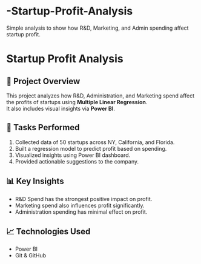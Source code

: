 # -Startup-Profit-Analysis
Simple analysis to show how R&amp;D, Marketing, and Admin spending affect startup profit.

# Startup Profit Analysis 

## 📌 Project Overview
This project analyzes how R&D, Administration, and Marketing spend affect the profits of startups using **Multiple Linear Regression**.  
It also includes visual insights via **Power BI**.

## 🚀 Tasks Performed
1. Collected data of 50 startups across NY, California, and Florida.
2. Built a regression model to predict profit based on spending.
3. Visualized insights using Power BI dashboard.
4. Provided actionable suggestions to the company.

## 📊 Key Insights
- R&D Spend has the strongest positive impact on profit.
- Marketing spend also influences profit significantly.
- Administration spending has minimal effect on profit.

## 📈 Technologies Used
- Power BI 
- Git & GitHub


